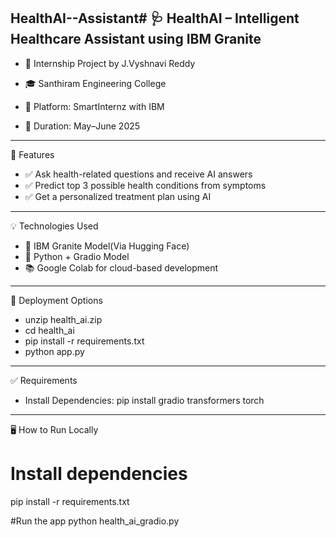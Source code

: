 HealthAI--Assistant# 🩺 HealthAI – Intelligent Healthcare Assistant using IBM Granite
---
- 🚀 Internship Project by J.Vyshnavi Reddy
- 🎓 Santhiram Engineering College

- 🧠 Platform: SmartInternz with IBM
- 📅 Duration: May–June 2025

---

🧠 Features
- ✅ Ask health-related questions and receive AI answers
- ✅ Predict top 3 possible health conditions from symptoms
- ✅ Get a personalized treatment plan using AI

---

💡 Technologies Used
- 💬 IBM Granite Model(Via Hugging Face)
- 🐍 Python + Gradio Model
- 📚 Google Colab for cloud-based development

---
🚀 Deployment Options
- unzip health_ai.zip
- cd health_ai
- pip install -r requirements.txt
- python app.py

---

✅ Requirements

- Install Dependencies:
pip install gradio transformers torch

---
🖥️ How to Run Locally

# Install dependencies
pip install -r requirements.txt

#Run the app
python health_ai_gradio.py
